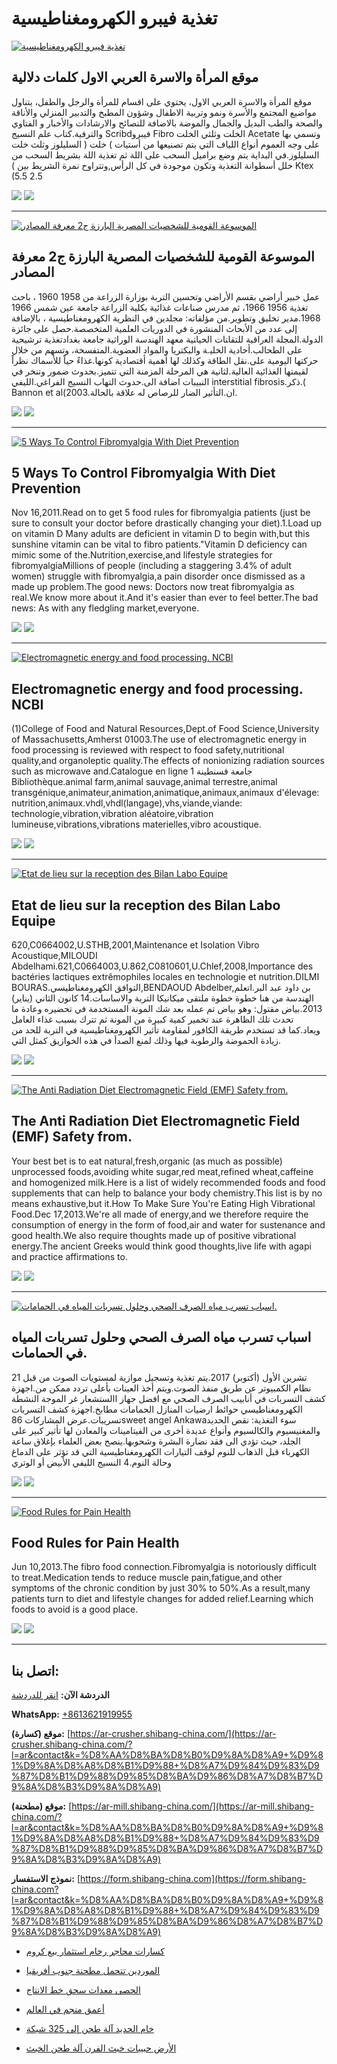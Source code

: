 # تغذية فيبرو الكهرومغناطيسية

<a href="https://swt.shibang-china.com/?l=ar&img&k=%D8%AA%D8%BA%D8%B0%D9%8A%D8%A9+%D9%81%D9%8A%D8%A8%D8%B1%D9%88+%D8%A7%D9%84%D9%83%D9%87%D8%B1%D9%88%D9%85%D8%BA%D9%86%D8%A7%D8%B7%D9%8A%D8%B3%D9%8A%D8%A9" target="_blank">![تغذية فيبرو الكهرومغناطيسية](http://static.shibang-china.com/all-800x300/1202.jpg)</a>

## موقع المرأة والاسرة العربي الاول كلمات دلالية
موقع المرأة والاسرة العربي الاول، يحتوي على اقسام للمرأة والرجل والطفل، يتناول مواضيع المجتمع والأسرة ونمو وتربية الاطفال وشؤون المطبخ والتدبير المنزلي والأناقة والصحة والطب البديل والجمال والموضة بالاضافة للنصائح والارشادات والأخبار و الفتاوي والترفية.كتاب علم النسيج Scribdفيبرو Fibro الخلت وثلثي الخلت Acetate وتسمي بها على وجه العموم أنواع اللياف التي يتم تصنيعها من أستيات ) خلت ( السليلوز وثلث خلت السليلوز.في البداية يتم وضع براميل السحب على اللة ثم تغذية اللة بشريط السحب من خلل أسطوانة التغذية وتكون موجودة في كل الرأس,وتتراوح نمرة الشريط بين ) Ktex (5.5 2.5


<a href="https://whatsapp.shibangsoft.com/WhatsApp.php" target="_blank" title="WhatsApp">![](http://static.shibang-china.com/icon/whatsapp.png)</a> <a href="https://swt.shibang-china.com/?l=ar&icon&k=%D8%AA%D8%BA%D8%B0%D9%8A%D8%A9+%D9%81%D9%8A%D8%A8%D8%B1%D9%88+%D8%A7%D9%84%D9%83%D9%87%D8%B1%D9%88%D9%85%D8%BA%D9%86%D8%A7%D8%B7%D9%8A%D8%B3%D9%8A%D8%A9" target="_blank">![](http://static.shibang-china.com/icon/chat-ar.png)</a>

---

<a href="https://swt.shibang-china.com/?l=ar&img&k=%D8%AA%D8%BA%D8%B0%D9%8A%D8%A9+%D9%81%D9%8A%D8%A8%D8%B1%D9%88+%D8%A7%D9%84%D9%83%D9%87%D8%B1%D9%88%D9%85%D8%BA%D9%86%D8%A7%D8%B7%D9%8A%D8%B3%D9%8A%D8%A9" target="_blank">![الموسوعة القومية للشخصيات المصرية البارزة ج2 معرفة المصادر](http://static.shibang-china.com/all-800x300/10.jpg)</a>

## الموسوعة القومية للشخصيات المصرية البارزة ج2 معرفة المصادر
عمل خبير أراضي بقسم الأراضي وتحسين التربة بوزارة الزراعة من 1958 1960 ، باحث تغذية 1956 1966، ثم مدرس صناعات غذائية بكلية الزراعة جامعة عين شمس 1966 1968.مدير تخليق وتطوير.من مؤلفاته: مجلدين في النظرية الكهرومغناطيسية ، بالإضافة إلى عدد من الأبحاث المنشورة في الدوريات العلمية المتخصصة.حصل على جائزة الدولة.اﻟﻤﺠﻠﺔ اﻟﻌراﻗﻴﺔ ﻟﻠﺘﻘﺎﻨﺎت اﻟﺤﻴﺎﺘﻴﺔ معهد الهندسة الوراثية جامعة بغدادﺗﻐﺬﻳﺔ ﺗﺮﺷﻴﺤﻴﺔ ﻋﻠﻰ ﺍﻟﻄﺤﺎﻟﺐ.ﺃﺣﺎﺩﻳﺔ ﺍﻟﺨﻠﻴ.ﺔ ﻭﺍﻟﺒﻜﺘﺮﻳﺎ ﻭﺍﻟﻤﻮﺍﺩ ﺍﻟﻌﻀﻮﻳﺔ.ﺍﻟﻤﺘﻔﺴﺨﺔ، ﻭﺗﺴﻬﻢ ﻣﻦ ﺧﻼﻝ ﺣﺮﻛﺘﻬﺎ ﺍﻟﻴﻮﻣﻴﺔ ﻋﻠﻰ.ﻧﻘﻞ ﺍﻟﻄﺎﻗﺔ ﻭﻛﺬﻟﻚ ﻟﻬﺎ ﺃﻫﻤﻴﺔ ﺃﻗﺘﺼﺎﺩﻳﺔ ﻛﻮﻧﻬﺎ.ﻏﺬﺍءً ﺣﻴﺎً ﻟﻸﺳﻤﺎﻙ ﻧﻈﺮﺍً ﻟﻘﻴﻤﺘﻬﺎ ﺍﻟﻐﺬﺍﺋﻴﺔ ﺍﻟﻌﺎﻟﻴﺔ.ﻟﺜﺎﻧﻴﺔ ﻫﻲ ﺍﻟﻤﺮﺣﻠﺔ ﺍﻟﻤﺰﻣﻨﺔ ﺍﻟﺘﻲ ﺗﺘﻤﻴﺰ.ﺑﺤﺪﻭﺙ ﺿﻤﻮﺭ ﻭﺗﻨﺨﺮ ﻓﻲ ﺍﻟﻨﺒﻴﺒﺎﺕ ﺍﺿﺎﻓﺔ ﺍﻟﻰ.ﺣﺪﻭﺙ ﺍﻟﺘﻬﺎﺏ ﺍﻟﻨﺴﻴﺞ ﺍﻟﻔﺮﺍﻏﻲ.ﺍﻟﻠﻴﻔﻲ interstitial fibrosis.ﺫﻛﺮ.( Bannon et al(2003.ﺍﻥ.ﺍﻟﺘﺄﺛﻴﺮ ﺍﻟﻀﺎﺭ ﻟﻠﺮﺻﺎﺹ ﻟﻪ ﻋﻼﻗﺔ ﺑﺎﻟﺤﺎﻟﺔ.


<a href="https://whatsapp.shibangsoft.com/WhatsApp.php" target="_blank" title="WhatsApp">![](http://static.shibang-china.com/icon/whatsapp.png)</a> <a href="https://swt.shibang-china.com/?l=ar&icon&k=%D8%AA%D8%BA%D8%B0%D9%8A%D8%A9+%D9%81%D9%8A%D8%A8%D8%B1%D9%88+%D8%A7%D9%84%D9%83%D9%87%D8%B1%D9%88%D9%85%D8%BA%D9%86%D8%A7%D8%B7%D9%8A%D8%B3%D9%8A%D8%A9" target="_blank">![](http://static.shibang-china.com/icon/chat-ar.png)</a>

---

<a href="https://swt.shibang-china.com/?l=ar&img&k=%D8%AA%D8%BA%D8%B0%D9%8A%D8%A9+%D9%81%D9%8A%D8%A8%D8%B1%D9%88+%D8%A7%D9%84%D9%83%D9%87%D8%B1%D9%88%D9%85%D8%BA%D9%86%D8%A7%D8%B7%D9%8A%D8%B3%D9%8A%D8%A9" target="_blank">![5 Ways To Control Fibromyalgia With Diet Prevention](http://static.shibang-china.com/all-800x300/190.jpg)</a>

## 5 Ways To Control Fibromyalgia With Diet Prevention
Nov 16,2011.Read on to get 5 food rules for fibromyalgia patients (just be sure to consult your doctor before drastically changing your diet).1.Load up on vitamin D Many adults are deficient in vitamin D to begin with,but this sunshine vitamin can be vital to fibro patients.&quot;Vitamin D deficiency can mimic some of the.Nutrition,exercise,and lifestyle strategies for fibromyalgiaMillions of people (including a staggering 3.4% of adult women) struggle with fibromyalgia,a pain disorder once dismissed as a made up problem.The good news: Doctors now treat fibromyalgia as real.We know more about it.And it&#39;s easier than ever to feel better.The bad news: As with any fledgling market,everyone.


<a href="https://whatsapp.shibangsoft.com/WhatsApp.php" target="_blank" title="WhatsApp">![](http://static.shibang-china.com/icon/whatsapp.png)</a> <a href="https://swt.shibang-china.com/?l=ar&icon&k=%D8%AA%D8%BA%D8%B0%D9%8A%D8%A9+%D9%81%D9%8A%D8%A8%D8%B1%D9%88+%D8%A7%D9%84%D9%83%D9%87%D8%B1%D9%88%D9%85%D8%BA%D9%86%D8%A7%D8%B7%D9%8A%D8%B3%D9%8A%D8%A9" target="_blank">![](http://static.shibang-china.com/icon/chat-ar.png)</a>

---

<a href="https://swt.shibang-china.com/?l=ar&img&k=%D8%AA%D8%BA%D8%B0%D9%8A%D8%A9+%D9%81%D9%8A%D8%A8%D8%B1%D9%88+%D8%A7%D9%84%D9%83%D9%87%D8%B1%D9%88%D9%85%D8%BA%D9%86%D8%A7%D8%B7%D9%8A%D8%B3%D9%8A%D8%A9" target="_blank">![Electromagnetic energy and food processing. NCBI](http://static.shibang-china.com/all-800x300/672.jpg)</a>

## Electromagnetic energy and food processing. NCBI
(1)College of Food and Natural Resources,Dept.of Food Science,University of Massachusetts,Amherst 01003.The use of electromagnetic energy in food processing is reviewed with respect to food safety,nutritional quality,and organoleptic quality.The effects of nonionizing radiation sources such as microwave and.Catalogue en ligne 1 جامعة قسنطينة Bibliothèque.animal farm,animal sauvage,animal terrestre,animal transgénique,animateur,animation,animatique,animaux,animaux d&#39;élevage: nutrition,animaux.vhdl,vhdl(langage),vhs,viande,viande: technologie,vibration,vibration aléatoire,vibration lumineuse,vibrations,vibrations materielles,vibro acoustique.


<a href="https://whatsapp.shibangsoft.com/WhatsApp.php" target="_blank" title="WhatsApp">![](http://static.shibang-china.com/icon/whatsapp.png)</a> <a href="https://swt.shibang-china.com/?l=ar&icon&k=%D8%AA%D8%BA%D8%B0%D9%8A%D8%A9+%D9%81%D9%8A%D8%A8%D8%B1%D9%88+%D8%A7%D9%84%D9%83%D9%87%D8%B1%D9%88%D9%85%D8%BA%D9%86%D8%A7%D8%B7%D9%8A%D8%B3%D9%8A%D8%A9" target="_blank">![](http://static.shibang-china.com/icon/chat-ar.png)</a>

---

<a href="https://swt.shibang-china.com/?l=ar&img&k=%D8%AA%D8%BA%D8%B0%D9%8A%D8%A9+%D9%81%D9%8A%D8%A8%D8%B1%D9%88+%D8%A7%D9%84%D9%83%D9%87%D8%B1%D9%88%D9%85%D8%BA%D9%86%D8%A7%D8%B7%D9%8A%D8%B3%D9%8A%D8%A9" target="_blank">![Etat de lieu sur la reception des Bilan Labo Equipe](http://static.shibang-china.com/all-800x300/333.jpg)</a>

## Etat de lieu sur la reception des Bilan Labo Equipe
620,C0664002,U.STHB,2001,Maintenance et Isolation Vibro Acoustique,MILOUDI Abdelhami.621,C0664003,U.862,C0810601,U.Chlef,2008,Importance des bactéries lactiques extrêmophiles locales en technologie et nutrition.DILMI BOURAS.التوافق الكهرومغناطيسي,BENDAOUD Abdelber,بن داود عبد البر.اتعلم الهندسة من هنا خطوة خطوة ملتقى ميكانيكا التربة والاساسات.14 كانون الثاني (يناير) 2013.بياض مقتول: وهو بياض تم عمله بعد شك المونة المستخدمة في تحضيره وعادة ما تحدث تلك الظاهرة عند تخمير كمية كبيرة من المونة ثم تترك بسبب غذاء العامل ويعاد.كما قد تستخدم طريقة الكافور لمقاومة تأثير الكهرومغناطيسية في التربة للحد من زيادة الحموضة والرطوبة فيها وذلك لمنع الصدأ في هذه الخوازيق كمثل التي.


<a href="https://whatsapp.shibangsoft.com/WhatsApp.php" target="_blank" title="WhatsApp">![](http://static.shibang-china.com/icon/whatsapp.png)</a> <a href="https://swt.shibang-china.com/?l=ar&icon&k=%D8%AA%D8%BA%D8%B0%D9%8A%D8%A9+%D9%81%D9%8A%D8%A8%D8%B1%D9%88+%D8%A7%D9%84%D9%83%D9%87%D8%B1%D9%88%D9%85%D8%BA%D9%86%D8%A7%D8%B7%D9%8A%D8%B3%D9%8A%D8%A9" target="_blank">![](http://static.shibang-china.com/icon/chat-ar.png)</a>

---

<a href="https://swt.shibang-china.com/?l=ar&img&k=%D8%AA%D8%BA%D8%B0%D9%8A%D8%A9+%D9%81%D9%8A%D8%A8%D8%B1%D9%88+%D8%A7%D9%84%D9%83%D9%87%D8%B1%D9%88%D9%85%D8%BA%D9%86%D8%A7%D8%B7%D9%8A%D8%B3%D9%8A%D8%A9" target="_blank">![The Anti Radiation Diet Electromagnetic Field (EMF) Safety from.](http://static.shibang-china.com/all-800x300/1020.jpg)</a>

## The Anti Radiation Diet Electromagnetic Field (EMF) Safety from.
Your best bet is to eat natural,fresh,organic (as much as possible) unprocessed foods,avoiding white sugar,red meat,refined wheat,caffeine and homogenized milk.Here is a list of widely recommended foods and food supplements that can help to balance your body chemistry.This list is by no means exhaustive,but it.How To Make Sure You&#39;re Eating High Vibrational Food.Dec 17,2013.We&#39;re all made of energy,and we therefore require the consumption of energy in the form of food,air and water for sustenance and good health.We also require thoughts made up of positive vibrational energy.The ancient Greeks would think good thoughts,live life with agapi and practice affirmations to.


<a href="https://whatsapp.shibangsoft.com/WhatsApp.php" target="_blank" title="WhatsApp">![](http://static.shibang-china.com/icon/whatsapp.png)</a> <a href="https://swt.shibang-china.com/?l=ar&icon&k=%D8%AA%D8%BA%D8%B0%D9%8A%D8%A9+%D9%81%D9%8A%D8%A8%D8%B1%D9%88+%D8%A7%D9%84%D9%83%D9%87%D8%B1%D9%88%D9%85%D8%BA%D9%86%D8%A7%D8%B7%D9%8A%D8%B3%D9%8A%D8%A9" target="_blank">![](http://static.shibang-china.com/icon/chat-ar.png)</a>

---

<a href="https://swt.shibang-china.com/?l=ar&img&k=%D8%AA%D8%BA%D8%B0%D9%8A%D8%A9+%D9%81%D9%8A%D8%A8%D8%B1%D9%88+%D8%A7%D9%84%D9%83%D9%87%D8%B1%D9%88%D9%85%D8%BA%D9%86%D8%A7%D8%B7%D9%8A%D8%B3%D9%8A%D8%A9" target="_blank">![اسباب تسرب مياه الصرف الصحي وحلول تسربات المياه في الحمامات.](http://static.shibang-china.com/all-800x300/1346.jpg)</a>

## اسباب تسرب مياه الصرف الصحي وحلول تسربات المياه في الحمامات.
21 تشرين الأول (أكتوبر) 2017.يتم تغذية وتسجيل موازية لمستويات الصوت من قبل نظام الكمبيوتر عن طريق منفذ الصوت.ويتم أخذ العينات بأعلى تردد ممكن من.اجهزة كشف التسربات في أنابيب الصرف الصحي مع افضل جهاز االستشعار غر الموجة النشطة الكهرومغناطيسي حوائط ارضيات المنازل الحمامات مطابخ.اجهزة كشف التسربات تسريبات.عرض المشاركات 86sweet angel Ankawaسوء التغذية: نقص الحديد والمغنيسيوم والكالسيوم وأنواع عديدة أخرى من الفيتامينات والمعادن لها تأثير كبير على الجلد، حيث تؤدي الى فقد نضارة البشرة وشحوبها.ينصح بعض العلماء بإغلاق ساعة الكهرباء قبل الذهاب للنوم لوقف التيارات الكهرومغناطيسية التي قد تؤثر على الدماغ وحالة النوم.4 النسيج الليفي الأبيض أو الوتري


<a href="https://whatsapp.shibangsoft.com/WhatsApp.php" target="_blank" title="WhatsApp">![](http://static.shibang-china.com/icon/whatsapp.png)</a> <a href="https://swt.shibang-china.com/?l=ar&icon&k=%D8%AA%D8%BA%D8%B0%D9%8A%D8%A9+%D9%81%D9%8A%D8%A8%D8%B1%D9%88+%D8%A7%D9%84%D9%83%D9%87%D8%B1%D9%88%D9%85%D8%BA%D9%86%D8%A7%D8%B7%D9%8A%D8%B3%D9%8A%D8%A9" target="_blank">![](http://static.shibang-china.com/icon/chat-ar.png)</a>

---

<a href="https://swt.shibang-china.com/?l=ar&img&k=%D8%AA%D8%BA%D8%B0%D9%8A%D8%A9+%D9%81%D9%8A%D8%A8%D8%B1%D9%88+%D8%A7%D9%84%D9%83%D9%87%D8%B1%D9%88%D9%85%D8%BA%D9%86%D8%A7%D8%B7%D9%8A%D8%B3%D9%8A%D8%A9" target="_blank">![Food Rules for Pain Health](http://static.shibang-china.com/all-800x300/244.jpg)</a>

## Food Rules for Pain Health
Jun 10,2013.The fibro food connection.Fibromyalgia is notoriously difficult to treat.Medication tends to reduce muscle pain,fatigue,and other symptoms of the chronic condition by just 30% to 50%.As a result,many patients turn to diet and lifestyle changes for added relief.Learning which foods to avoid is a good place.

<a href="https://whatsapp.shibangsoft.com/WhatsApp.php" target="_blank" title="WhatsApp">![](http://static.shibang-china.com/icon/whatsapp.png)</a> <a href="https://swt.shibang-china.com/?l=ar&icon&k=%D8%AA%D8%BA%D8%B0%D9%8A%D8%A9+%D9%81%D9%8A%D8%A8%D8%B1%D9%88+%D8%A7%D9%84%D9%83%D9%87%D8%B1%D9%88%D9%85%D8%BA%D9%86%D8%A7%D8%B7%D9%8A%D8%B3%D9%8A%D8%A9" target="_blank">![](http://static.shibang-china.com/icon/chat-ar.png)</a>

---
## اتصل بنا:

**الدردشة الآن:** [انقر للدردشة](https://swt.shibang-china.com?l=ar&contact&k=%D8%AA%D8%BA%D8%B0%D9%8A%D8%A9+%D9%81%D9%8A%D8%A8%D8%B1%D9%88+%D8%A7%D9%84%D9%83%D9%87%D8%B1%D9%88%D9%85%D8%BA%D9%86%D8%A7%D8%B7%D9%8A%D8%B3%D9%8A%D8%A9)

**WhatsApp:**  [+8613621919955](https://whatsapp.shibangsoft.com/WhatsApp.php)

**موقع (كسارة):** [https://ar-crusher.shibang-china.com/](https://ar-crusher.shibang-china.com/?l=ar&contact&k=%D8%AA%D8%BA%D8%B0%D9%8A%D8%A9+%D9%81%D9%8A%D8%A8%D8%B1%D9%88+%D8%A7%D9%84%D9%83%D9%87%D8%B1%D9%88%D9%85%D8%BA%D9%86%D8%A7%D8%B7%D9%8A%D8%B3%D9%8A%D8%A9)

**موقع (مطحنة):** [https://ar-mill.shibang-china.com/](https://ar-mill.shibang-china.com/?l=ar&contact&k=%D8%AA%D8%BA%D8%B0%D9%8A%D8%A9+%D9%81%D9%8A%D8%A8%D8%B1%D9%88+%D8%A7%D9%84%D9%83%D9%87%D8%B1%D9%88%D9%85%D8%BA%D9%86%D8%A7%D8%B7%D9%8A%D8%B3%D9%8A%D8%A9)

**نموذج الاستفسار:** [https://form.shibang-china.com](https://form.shibang-china.com?l=ar&contact&k=%D8%AA%D8%BA%D8%B0%D9%8A%D8%A9+%D9%81%D9%8A%D8%A8%D8%B1%D9%88+%D8%A7%D9%84%D9%83%D9%87%D8%B1%D9%88%D9%85%D8%BA%D9%86%D8%A7%D8%B7%D9%8A%D8%B3%D9%8A%D8%A9)

* [كسارات محاجر رخام استثمار بيع كروم](../22/%D9%83%D8%B3%D8%A7%D8%B1%D8%A7%D8%AA%20%D9%85%D8%AD%D8%A7%D8%AC%D8%B1%20%D8%B1%D8%AE%D8%A7%D9%85%20%D8%A7%D8%B3%D8%AA%D8%AB%D9%85%D8%A7%D8%B1%20%D8%A8%D9%8A%D8%B9%20%D9%83%D8%B1%D9%88%D9%85.md)

* [الموردين تتحمل مطحنة جنوب أفريقيا](../24/%D8%A7%D9%84%D9%85%D9%88%D8%B1%D8%AF%D9%8A%D9%86%20%D8%AA%D8%AA%D8%AD%D9%85%D9%84%20%D9%85%D8%B7%D8%AD%D9%86%D8%A9%20%D8%AC%D9%86%D9%88%D8%A8%20%D8%A3%D9%81%D8%B1%D9%8A%D9%82%D9%8A%D8%A7.md)

* [الحصى معدات سحق خط الانتاج](../24/%D8%A7%D9%84%D8%AD%D8%B5%D9%89%20%D9%85%D8%B9%D8%AF%D8%A7%D8%AA%20%D8%B3%D8%AD%D9%82%20%D8%AE%D8%B7%20%D8%A7%D9%84%D8%A7%D9%86%D8%AA%D8%A7%D8%AC.md)

* [أعمق منجم في العالم](../22/%D8%A3%D8%B9%D9%85%D9%82%20%D9%85%D9%86%D8%AC%D9%85%20%D9%81%D9%8A%20%D8%A7%D9%84%D8%B9%D8%A7%D9%84%D9%85.md)

* [خام الحديد آلة طحن إلى 325 شبكة](../23/%D8%AE%D8%A7%D9%85%20%D8%A7%D9%84%D8%AD%D8%AF%D9%8A%D8%AF%20%D8%A2%D9%84%D8%A9%20%D8%B7%D8%AD%D9%86%20%D8%A5%D9%84%D9%89%20325%20%D8%B4%D8%A8%D9%83%D8%A9.md)

* [الأرض حبيبات خبث الفرن آلة طحن الخبث](../24/%D8%A7%D9%84%D8%A3%D8%B1%D8%B6%20%D8%AD%D8%A8%D9%8A%D8%A8%D8%A7%D8%AA%20%D8%AE%D8%A8%D8%AB%20%D8%A7%D9%84%D9%81%D8%B1%D9%86%20%D8%A2%D9%84%D8%A9%20%D8%B7%D8%AD%D9%86%20%D8%A7%D9%84%D8%AE%D8%A8%D8%AB.md)